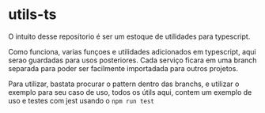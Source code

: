 # utils-ts
O intuito desse repositorio é ser um estoque de utilidades para typescript.

Como funciona, varias funçoes e utilidades adicionados em typescript, aqui serao guardadas para usos posteriores.
Cada serviço ficara em uma branch separada para poder ser facilmente importadada para outros projetos.

Para utilizar, bastata procurar o pattern dentro das branchs, e utilizar o exemplo para seu caso de uso, todos os útils aqui, contem um exemplo de uso e testes com jest usando o ```npm run test```


